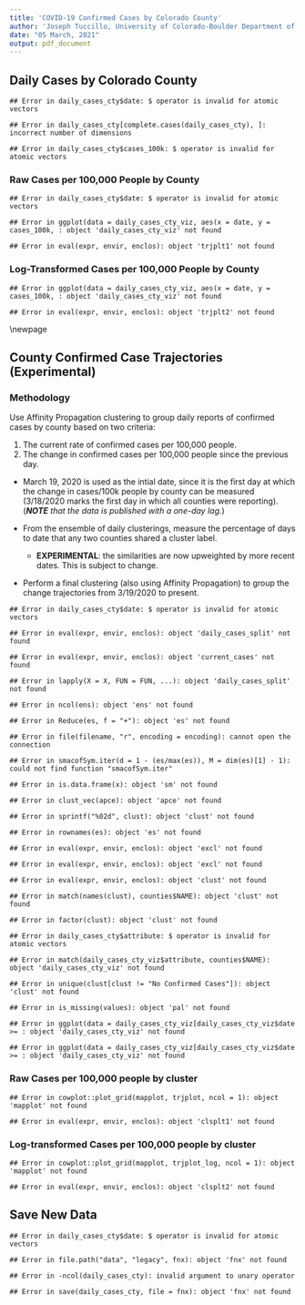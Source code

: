 ```yaml
---
title: 'COVID-19 Confirmed Cases by Colorado County'
author: 'Joseph Tuccillo, University of Colorado-Boulder Department of Geography'
date: "05 March, 2021"
output: pdf_document
---
```




## Daily Cases by Colorado County






```
## Error in daily_cases_cty$date: $ operator is invalid for atomic vectors
```


```
## Error in daily_cases_cty[complete.cases(daily_cases_cty), ]: incorrect number of dimensions
```






```
## Error in daily_cases_cty$cases_100k: $ operator is invalid for atomic vectors
```


### Raw Cases per 100,000 People by County


```
## Error in daily_cases_cty$date: $ operator is invalid for atomic vectors
```



```
## Error in ggplot(data = daily_cases_cty_viz, aes(x = date, y = cases_100k, : object 'daily_cases_cty_viz' not found
```

```
## Error in eval(expr, envir, enclos): object 'trjplt1' not found
```

### Log-Transformed Cases per 100,000 People by County


```
## Error in ggplot(data = daily_cases_cty_viz, aes(x = date, y = cases_100k, : object 'daily_cases_cty_viz' not found
```

```
## Error in eval(expr, envir, enclos): object 'trjplt2' not found
```




\newpage
## County Confirmed Case Trajectories (Experimental)


### Methodology

Use Affinity Propagation clustering to group daily reports of confirmed cases by county based on two criteria:

1. The current rate of confirmed cases per 100,000 people.
2. The change in confirmed cases per 100,000 people since the previous day.

- March 19, 2020 is used as the intial date, since it is the first day at which the change in cases/100k people by county can be measured (3/18/2020 marks the first day in which all counties were reporting). (_**NOTE** that the data is published with a one-day lag._)

- From the ensemble of daily clusterings, measure the percentage of days to date that any two counties shared a cluster label.
    - **EXPERIMENTAL**: the similarities are now upweighted by more recent dates. This is subject to change.

- Perform a final clustering (also using Affinity Propagation) to group the change trajectories from 3/19/2020 to present.


```
## Error in daily_cases_cty$date: $ operator is invalid for atomic vectors
```


```
## Error in eval(expr, envir, enclos): object 'daily_cases_split' not found
```

```
## Error in eval(expr, envir, enclos): object 'current_cases' not found
```


```
## Error in lapply(X = X, FUN = FUN, ...): object 'daily_cases_split' not found
```




```
## Error in ncol(ens): object 'ens' not found
```

```
## Error in Reduce(es, f = "+"): object 'es' not found
```


```
## Error in file(filename, "r", encoding = encoding): cannot open the connection
```

```
## Error in smacofSym.iter(d = 1 - (es/max(es)), M = dim(es)[1] - 1): could not find function "smacofSym.iter"
```



```
## Error in is.data.frame(x): object 'sm' not found
```


```
## Error in clust_vec(apce): object 'apce' not found
```

```
## Error in sprintf("%02d", clust): object 'clust' not found
```

```
## Error in rownames(es): object 'es' not found
```

```
## Error in eval(expr, envir, enclos): object 'excl' not found
```

```
## Error in eval(expr, envir, enclos): object 'excl' not found
```

```
## Error in eval(expr, envir, enclos): object 'clust' not found
```


```
## Error in match(names(clust), counties$NAME): object 'clust' not found
```


```
## Error in factor(clust): object 'clust' not found
```


```
## Error in daily_cases_cty$attribute: $ operator is invalid for atomic vectors
```

```
## Error in match(daily_cases_cty_viz$attribute, counties$NAME): object 'daily_cases_cty_viz' not found
```




```
## Error in unique(clust[clust != "No Confirmed Cases"]): object 'clust' not found
```



```
## Error in is_missing(values): object 'pal' not found
```


```
## Error in ggplot(data = daily_cases_cty_viz[daily_cases_cty_viz$date >= : object 'daily_cases_cty_viz' not found
```


```
## Error in ggplot(data = daily_cases_cty_viz[daily_cases_cty_viz$date >= : object 'daily_cases_cty_viz' not found
```

### Raw Cases per 100,000 people by cluster


```
## Error in cowplot::plot_grid(mapplot, trjplot, ncol = 1): object 'mapplot' not found
```

```
## Error in eval(expr, envir, enclos): object 'clsplt1' not found
```

### Log-transformed Cases per 100,000 people by cluster


```
## Error in cowplot::plot_grid(mapplot, trjplot_log, ncol = 1): object 'mapplot' not found
```

```
## Error in eval(expr, envir, enclos): object 'clsplt2' not found
```

## Save New Data


```
## Error in daily_cases_cty$date: $ operator is invalid for atomic vectors
```

```
## Error in file.path("data", "legacy", fnx): object 'fnx' not found
```

```
## Error in -ncol(daily_cases_cty): invalid argument to unary operator
```

```
## Error in save(daily_cases_cty, file = fnx): object 'fnx' not found
```

